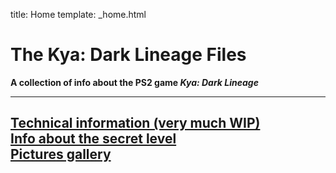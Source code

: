 title: Home
template: _home.html

# The Kya: Dark Lineage Files
**A collection of info about the PS2 game *Kya: Dark Lineage***

---
[Technical information (very much WIP)](./technical)  
[Info about the secret level](./secrlvl)  
[Pictures gallery](./pictures)
---